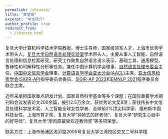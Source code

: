 ```yaml
---
permalink: /chinese/
title: "黄萱菁"
excerpt: "中文简介"
author_profile: true
redirect_from: 
  - /chinese.html
---
```

复旦大学计算机科学技术学院教授，博士生导师，国家级领军人才，上海市优秀学术带头人，[复旦大学自然语言处理实验室](https://nlp.fudan.edu.cn/main.htm)学术带头人。主要从事人工智能、自然语言处理和信息检索研究，研究工作聚焦自然语言语义表示、基础工具、通用模型、鲁棒性和可解释性分析等任务。兼任中国计算机学会理事、[自然语言处理专委会](http://tcci.ccf.org.cn/)主任，[中国中文信息学会](http://www.cipsc.org.cn/)理事，[计算语言学学会亚太分会(AACL)](https://aaclnet.org/about/index.html)主席，[亚太信息检索学会(SIGIR-AP)]((http://www.sigir-ap.org/))指导委员会委员、[SIGIR-AP 2023](http://www.sigir-ap.org/sigir-ap-2023/)和[EMNLP 2021](http://2021.emnlp.org)程序委员会联合主席。

近年来承担国家重点研发计划、国家自然科学基金等多个课题；在国际重要学术期刊和会议发表论文200余篇，被引2.5万余次，获优秀论文奖8项；获钱伟长中文信息处理科学技术奖、人工智能全球女性学者、全球前2%顶尖科学家、福布斯中国科技女性、上海市育才奖、复旦大学“钟扬式的好老师”、复旦大学“研究生心目中的好导师”、复旦大学“廖凯原最受欢迎教师奖”等多项荣誉。

联系方式：上海市杨浦区淞沪路2005号复旦大学江湾校区交叉二号科学楼
